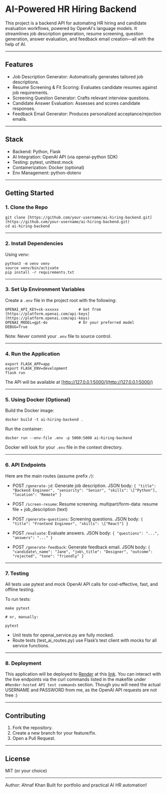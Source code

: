 # AI-Powered HR Hiring Backend

This project is a backend API for automating HR hiring and candidate evaluation workflows, powered by OpenAI's language models. It streamlines job description generation, resume screening, question generation, answer evaluation, and feedback email creation—all with the help of AI.

---

## Features

* Job Description Generator: Automatically generates tailored job descriptions.
* Resume Screening & Fit Scoring: Evaluates candidate resumes against job requirements.
* Screening Question Generator: Crafts relevant interview questions.
* Candidate Answer Evaluation: Assesses and scores candidate responses.
* Feedback Email Generator: Produces personalized acceptance/rejection emails.

---

## Stack

* Backend: Python, Flask
* AI Integration: OpenAI API (via openai-python SDK)
* Testing: pytest, unittest.mock
* Containerization: Docker (optional)
* Env Management: python-dotenv

---

## Getting Started

### 1. Clone the Repo

```
git clone [https://github.com/your-username/ai-hiring-backend.git](https://github.com/your-username/ai-hiring-backend.git)
cd ai-hiring-backend
```

---

### 2. Install Dependencies

Using venv:
```
python3 -m venv venv
source venv/bin/activate
pip install -r requirements.txt
```

---

### 3. Set Up Environment Variables

Create a `.env` file in the project root with the following:
```
OPENAI_API_KEY=sk-xxxxxx         # Get from [https://platform.openai.com/api-keys](https://platform.openai.com/api-keys)
OPENAI_MODEL=gpt-4o              # Or your preferred model
DEBUG=True
```
Note: Never commit your `.env` file to source control.

---

### 4. Run the Application

```
export FLASK_APP=app
export FLASK_ENV=development
flask run
```

The API will be available at [http://127.0.0.1:5000/](http://127.0.0.1:5000/)

---

### 5. Using Docker (Optional)

Build the Docker image:
```
docker build -t ai-hiring-backend .
```

Run the container:
```
docker run --env-file .env -p 5000:5000 ai-hiring-backend
```
Docker will look for your `.env` file in the context directory.

---

### 6. API Endpoints

Here are the main routes (assume prefix `/`):

* POST `/generate-jd`: Generate job description.
  JSON body: `{ "title": "Backend Engineer", "seniority": "Senior", "skills": \["Python"], "location": "Remote" }`

* POST `/screen-resume`: Resume screening.
  multipart/form-data: resume file + job\_description (text)

* POST `/generate-questions`: Screening questions.
  JSON body: `{ "title": "Frontend Engineer", "skills": \["React"] }`

* POST `/evaluate`: Evaluate answers.
  JSON body: `{ "questions": "...", "answers": "..." }`

* POST `/generate-feedback`: Generate feedback email.
  JSON body: `{ "candidate\_name": "Jane", "job\_title": "Designer", "outcome": "rejected", "tone": "friendly" }`

---

### 7. Testing

All tests use pytest and mock OpenAI API calls for cost-effective, fast, and offline testing.

To run tests:
```
make pytest

# or, manually:

pytest
```

* Unit tests for openai\_service.py are fully mocked.
* Route tests (test\_ai\_routes.py) use Flask’s test client with mocks for all service functions.

---

### 8. Deployment

This application will be deployed to [Render](https://render.com/) at this [link](https://ai-hiring-backend.onrender.com). You can interact with the live endpoints via the curl commands listed in the makefile under `#Render-hosted API test commands` section. Though you will need the actual USERNAME and PASSWORD from me, as the OpenAI API requests are not free :)

---

## Contributing

1. Fork the repository.
2. Create a new branch for your feature/fix.
3. Open a Pull Request.

---

## License

MIT (or your choice)

---

Author:
Ahnaf Khan
Built for portfolio and practical AI HR automation!

